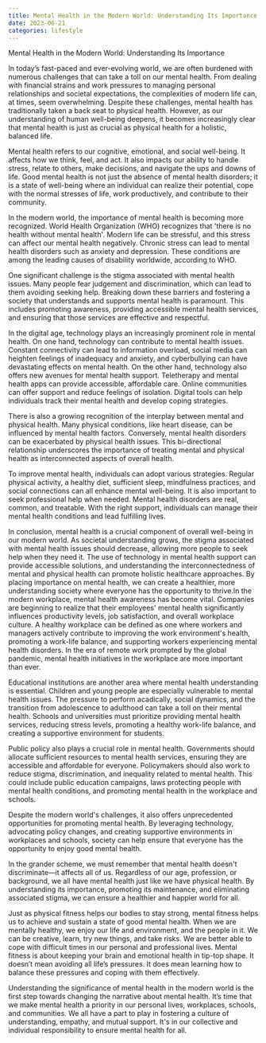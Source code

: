 ```yaml
---
title: Mental Health in the Modern World: Understanding Its Importance
date: 2023-06-21
categories: lifestyle
---
```

Mental Health in the Modern World: Understanding Its Importance

In today’s fast-paced and ever-evolving world, we are often burdened with numerous challenges that can take a toll on our mental health. From dealing with financial strains and work pressures to managing personal relationships and societal expectations, the complexities of modern life can, at times, seem overwhelming. Despite these challenges, mental health has traditionally taken a back seat to physical health. However, as our understanding of human well-being deepens, it becomes increasingly clear that mental health is just as crucial as physical health for a holistic, balanced life.

Mental health refers to our cognitive, emotional, and social well-being. It affects how we think, feel, and act. It also impacts our ability to handle stress, relate to others, make decisions, and navigate the ups and downs of life. Good mental health is not just the absence of mental health disorders; it is a state of well-being where an individual can realize their potential, cope with the normal stresses of life, work productively, and contribute to their community.

In the modern world, the importance of mental health is becoming more recognized. World Health Organization (WHO) recognizes that 'there is no health without mental health'. Modern life can be stressful, and this stress can affect our mental health negatively. Chronic stress can lead to mental health disorders such as anxiety and depression. These conditions are among the leading causes of disability worldwide, according to WHO.

One significant challenge is the stigma associated with mental health issues. Many people fear judgement and discrimination, which can lead to them avoiding seeking help. Breaking down these barriers and fostering a society that understands and supports mental health is paramount. This includes promoting awareness, providing accessible mental health services, and ensuring that those services are effective and respectful.

In the digital age, technology plays an increasingly prominent role in mental health. On one hand, technology can contribute to mental health issues. Constant connectivity can lead to information overload, social media can heighten feelings of inadequacy and anxiety, and cyberbullying can have devastating effects on mental health. On the other hand, technology also offers new avenues for mental health support. Teletherapy and mental health apps can provide accessible, affordable care. Online communities can offer support and reduce feelings of isolation. Digital tools can help individuals track their mental health and develop coping strategies.

There is also a growing recognition of the interplay between mental and physical health. Many physical conditions, like heart disease, can be influenced by mental health factors. Conversely, mental health disorders can be exacerbated by physical health issues. This bi-directional relationship underscores the importance of treating mental and physical health as interconnected aspects of overall health.

To improve mental health, individuals can adopt various strategies. Regular physical activity, a healthy diet, sufficient sleep, mindfulness practices, and social connections can all enhance mental well-being. It is also important to seek professional help when needed. Mental health disorders are real, common, and treatable. With the right support, individuals can manage their mental health conditions and lead fulfilling lives.

In conclusion, mental health is a crucial component of overall well-being in our modern world. As societal understanding grows, the stigma associated with mental health issues should decrease, allowing more people to seek help when they need it. The use of technology in mental health support can provide accessible solutions, and understanding the interconnectedness of mental and physical health can promote holistic healthcare approaches. By placing importance on mental health, we can create a healthier, more understanding society where everyone has the opportunity to thrive.In the modern workplace, mental health awareness has become vital. Companies are beginning to realize that their employees' mental health significantly influences productivity levels, job satisfaction, and overall workplace culture. A healthy workplace can be defined as one where workers and managers actively contribute to improving the work environment's health, promoting a work-life balance, and supporting workers experiencing mental health disorders. In the era of remote work prompted by the global pandemic, mental health initiatives in the workplace are more important than ever.

Educational institutions are another area where mental health understanding is essential. Children and young people are especially vulnerable to mental health issues. The pressure to perform acadically, social dynamics, and the transition from adolescence to adulthood can take a toll on their mental health. Schools and universities must prioritize providing mental health services, reducing stress levels, promoting a healthy work-life balance, and creating a supportive environment for students.

Public policy also plays a crucial role in mental health. Governments should allocate sufficient resources to mental health services, ensuring they are accessible and affordable for everyone. Policymakers should also work to reduce stigma, discrimination, and inequality related to mental health. This could include public education campaigns, laws protecting people with mental health conditions, and promoting mental health in the workplace and schools.

Despite the modern world's challenges, it also offers unprecedented opportunities for promoting mental health. By leveraging technology, advocating policy changes, and creating supportive environments in workplaces and schools, society can help ensure that everyone has the opportunity to enjoy good mental health.

In the grander scheme, we must remember that mental health doesn't discriminate—it affects all of us. Regardless of our age, profession, or background, we all have mental health just like we have physical health. By understanding its importance, promoting its maintenance, and eliminating associated stigma, we can ensure a healthier and happier world for all.

Just as physical fitness helps our bodies to stay strong, mental fitness helps us to achieve and sustain a state of good mental health. When we are mentally healthy, we enjoy our life and environment, and the people in it. We can be creative, learn, try new things, and take risks. We are better able to cope with difficult times in our personal and professional lives. Mental fitness is about keeping your brain and emotional health in tip-top shape. It doesn’t mean avoiding all life’s pressures. It does mean learning how to balance these pressures and coping with them effectively.

Understanding the significance of mental health in the modern world is the first step towards changing the narrative about mental health. It’s time that we make mental health a priority in our personal lives, workplaces, schools, and communities. We all have a part to play in fostering a culture of understanding, empathy, and mutual support. It's in our collective and individual responsibility to ensure mental health for all.